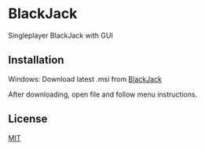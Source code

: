 # BlackJack

Singleplayer BlackJack with GUI

## Installation
 Windows:
Download latest .msi from [BlackJack](https://github.com/Kasyx709/BlackJack)

After downloading, open file and follow menu instructions.

## License
[MIT](https://choosealicense.com/licenses/mit/)
